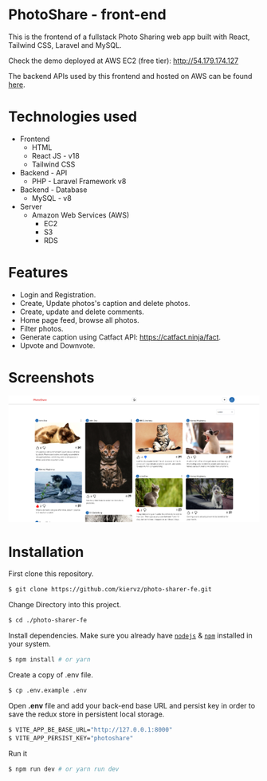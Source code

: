 # PhotoShare - front-end 

This is the frontend of a fullstack Photo Sharing web app built with React, Tailwind CSS, Laravel and MySQL.

Check the demo deployed at AWS EC2 (free tier): http://54.179.174.127

The backend APIs used by this frontend and hosted on AWS can be found [here](https://github.com/kiervz/photo-share).

# Technologies used
* Frontend
    - HTML
    - React JS - v18
    - Tailwind CSS
* Backend - API
    - PHP - Laravel Framework v8
* Backend - Database
    - MySQL - v8
* Server
    - Amazon Web Services (AWS)
        - EC2
        - S3
        - RDS

# Features
* Login and Registration.
* Create, Update photos's caption and delete photos.
* Create, update and delete comments.
* Home page feed, browse all photos.
* Filter photos.
* Generate caption using Catfact API: https://catfact.ninja/fact. 
* Upvote and Downvote.

# Screenshots
![Photo Share Home Page](/src/assets/images/PhotoShare.png)

# Installation

First clone this repository.
```bash
$ git clone https://github.com/kiervz/photo-sharer-fe.git
```

Change Directory into this project.
```bash
$ cd ./photo-sharer-fe
```

Install dependencies. Make sure you already have [`nodejs`](https://nodejs.org/en/) & [`npm`](https://www.npmjs.com/) installed in your system.
```bash
$ npm install # or yarn
```

Create a copy of .env file.
```bash
$ cp .env.example .env
```

Open **.env** file and add your back-end base URL and persist key in order to save the redux store in persistent local storage. 
```bash
$ VITE_APP_BE_BASE_URL="http://127.0.0.1:8000"
$ VITE_APP_PERSIST_KEY="photoshare"
```

Run it
```bash
$ npm run dev # or yarn run dev
```
